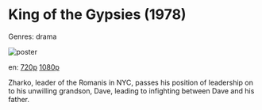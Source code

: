 # King of the Gypsies (1978)

Genres: drama

![poster](http://image.tmdb.org/t/p/w500/iTx5S7SOuV52iOp8qGhL2lMMdhk.jpg)

en:
  [720p](magnet:?xt=urn:btih:351EE1E5B0F76487EA354B54BF8BDE4DC8D6A9BA&tr=udp://glotorrents.pw:6969/announce&tr=udp://tracker.opentrackr.org:1337/announce&tr=udp://torrent.gresille.org:80/announce&tr=udp://tracker.openbittorrent.com:80&tr=udp://tracker.coppersurfer.tk:6969&tr=udp://tracker.leechers-paradise.org:6969&tr=udp://p4p.arenabg.ch:1337&tr=udp://tracker.internetwarriors.net:1337)
  [1080p](magnet:?xt=urn:btih:9A43FEB5A71365F0A528C03C6ACD35967D11BE98&tr=udp://glotorrents.pw:6969/announce&tr=udp://tracker.opentrackr.org:1337/announce&tr=udp://torrent.gresille.org:80/announce&tr=udp://tracker.openbittorrent.com:80&tr=udp://tracker.coppersurfer.tk:6969&tr=udp://tracker.leechers-paradise.org:6969&tr=udp://p4p.arenabg.ch:1337&tr=udp://tracker.internetwarriors.net:1337)
  


Zharko, leader of the Romanis in NYC,  passes his position of leadership on to his unwilling grandson, Dave, leading to infighting between Dave and his father.